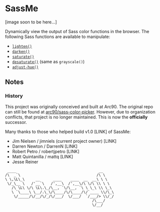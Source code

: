 # SassMe

[image soon to be here...]

Dynamically view the output of Sass color functions in the browser. The following Sass functions are available to manipulate:

- [`lighten()`](http://sass-lang.com/documentation/Sass/Script/Functions.html#lighten-instance_method)
- [`darken()`](http://sass-lang.com/documentation/Sass/Script/Functions.html#darken-instance_method)
- [`saturate()`](http://sass-lang.com/documentation/Sass/Script/Functions.html#saturate-instance_method)
- [`desaturate()`](http://sass-lang.com/documentation/Sass/Script/Functions.html#desaturate-instance_method) (same as `grayscale()`)
- [`adjust-hue()`](http://sass-lang.com/documentation/Sass/Script/Functions.html#adjust_hue-instance_method)


## Notes

### History

This project was originally conceived and built at Arc90. The original repo can still be found at [arc90/sass-color-picker](https://github.com/arc90/sass-color-picker). However, due to organization conflicts, that project is no longer maintained. This is now the **officially** successor.

Many thanks to those who helped build v1.0 [LINK] of SassMe:

- Jim Nielsen / jimniels (current project owner) [LINK]
- Darren Newton / DarrenN [LINK]
- Robert Petro / robertjpetro [LINK]
- Matt Quintanilla / mattq [LINK]
- Jesse Reiner

```text
 ____                                      __     
/\  _`\                                   /\ \    
\ \,\L\_\     __      ____    ____  __  __\ \ \   
 \/_\__ \   /'__`\   /',__\  /',__\/\ \/\ \\ \ \  
   /\ \L\ \/\ \L\.\_/\__, `\/\__, `\ \ \_\ \\ \_\
   \ `\____\ \__/.\_\/\____/\/\____/\/`____ \\/\_\
    \/_____/\/__/\/_/\/___/  \/___/  `/___/> \\/_/
                                        /\___/    
                                        \/__/     

```
